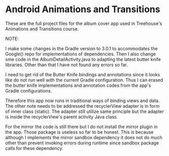 # Android Animations and Transitions
These are the full project files for the album cover app used in Treehouse's Animations and Transitions course.

NOTE:

I make some changes in the Gradle version to 3.0.1 to accommodates the Google() repo for implementations of dependencies. 
Then I also change sme code in the AlbumDetailActivity.java to adapting the latest butter knife libraries. Other than 
that I have not found any errors so far.

I need to get rid of the Butter Knife bindings and annotations since it looks like do not run well with the current 
Gradle configuration. Thus I can erased the butter knife implementations and annotation codes from the app's Gradle
configurations.

Therefore this app now runs in traditional ways of binding views and data. The other note needs to be addressed the 
recyclerView adapter is in form of inner class (static). The adapter still utilize same principle but the adapter is 
inside the recyclerView's parent activity Java class.

For the mirror the code is still there but I do not install the mirror plugin in the app. Those package is useless so far
to be honest. This is because although I implements the mirror sandbox dependency it does not do much other than prevent
invoking errors during runtime since sandbox package calls for these dependency.
